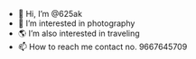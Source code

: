 - 👋 Hi, I’m @625ak
- 👀 I’m interested in photography
- 🌎 I’m also interested in traveling
- 📫 How to reach me contact no. 9667645709

<!---
625ak/625ak is a ✨ special ✨ repository because its `README.md` (this file) appears on your GitHub profile.
You can click the Preview link to take a look at your changes.
--->

